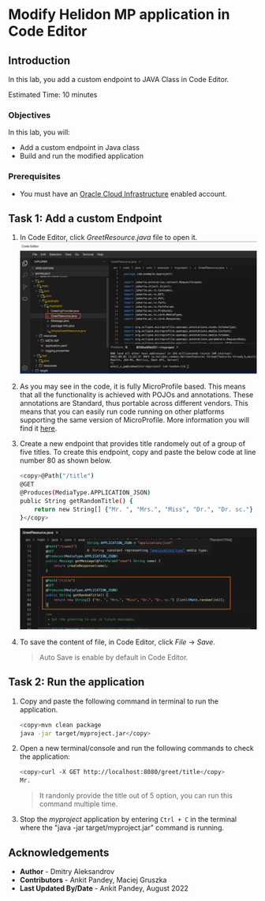 # Modify Helidon MP application in Code Editor

## Introduction

In this lab, you add a custom endpoint to JAVA Class in Code Editor.

Estimated Time: 10 minutes


### Objectives

In this lab, you will:

* Add a custom endpoint in Java class
* Build and run the modified application

### Prerequisites

* You must have an [Oracle Cloud Infrastructure](https://cloud.oracle.com/en_US/cloud-infrastructure) enabled account.

## Task 1: Add a custom Endpoint

1. In Code Editor, click *GreetResource.java* file to open it.
    ![open file](images/open-file.png)


2. As you may see in the code, it is fully MicroProfile based. This means that all the functionality is achieved with POJOs and annotations.  These annotations are Standard, thus portable across different vendors. This means that you can easily run code running on other platforms supporting the same version of MicroProfile. More information you will find it [here](https://microprofile.io/).

3. Create a new endpoint that provides title randomely out of a group of five titles. To create this endpoint, copy and paste the below code at line number 80 as shown below.
    ```bash
    <copy>@Path("/title")
    @GET
    @Produces(MediaType.APPLICATION_JSON)
    public String getRandomTitle() {
        return new String[] {"Mr. ", "Mrs.", "Miss", "Dr.", "Dr. sc."} [(int)(Math.random()*5)];
    }</copy>
    ```
    ![add code](images/add-code.png)

4. To save the content of file, in Code Editor, click *File* -> *Save*.
    > Auto Save is enable by default in Code Editor.


## Task 2: Run the application

1. Copy and paste the following command in terminal to run the application.
    ```bash
    <copy>mvn clean package
    java -jar target/myproject.jar</copy>
    ```


2. Open a new terminal/console and run the following commands to check the application:
    ```bash
    <copy>curl -X GET http://localhost:8080/greet/title</copy>
    Mr.
    ```
    > It randonly provide the title out of 5 option, you can run this command multiple time.

3. Stop the *myproject* application by entering `Ctrl + C` in the terminal where the "java -jar target/myproject.jar" command is running.

## Acknowledgements

* **Author** -  Dmitry Aleksandrov
* **Contributors** - Ankit Pandey, Maciej Gruszka
* **Last Updated By/Date** - Ankit Pandey, August 2022